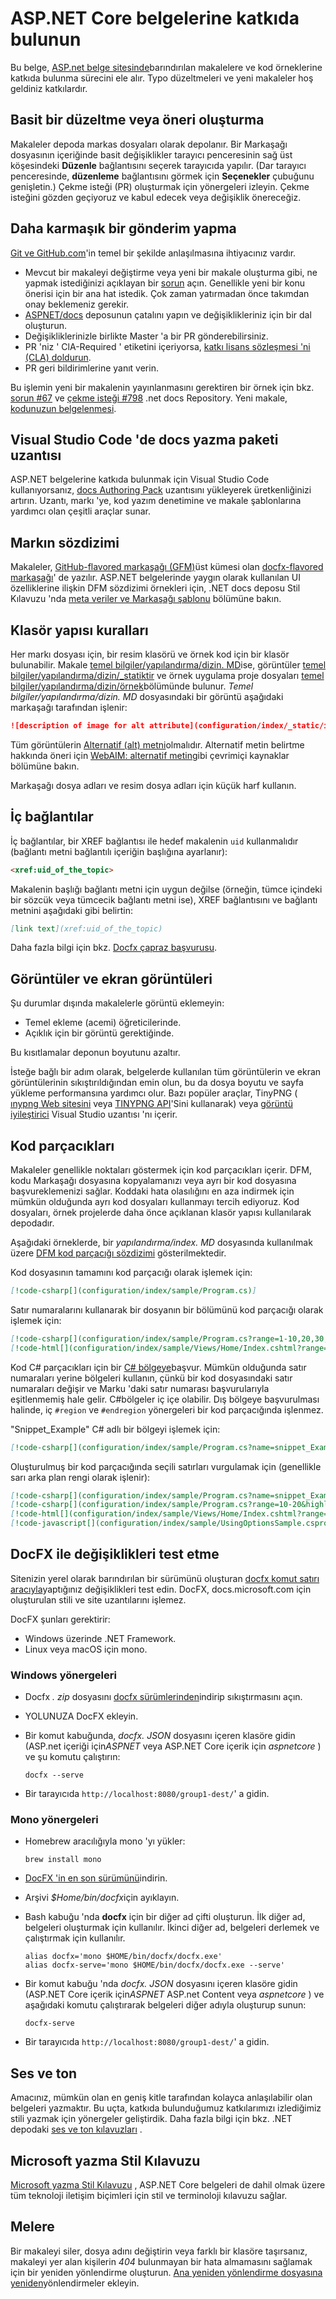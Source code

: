 # <a name="contribute-to-the-aspnet-core-documentation"></a>ASP.NET Core belgelerine katkıda bulunun

Bu belge, [ASP.net belge sitesinde](https://docs.microsoft.com/aspnet/)barındırılan makalelere ve kod örneklerine katkıda bulunma sürecini ele alır. Typo düzeltmeleri ve yeni makaleler hoş geldiniz katkılardır.

## <a name="how-to-make-a-simple-correction-or-suggestion"></a>Basit bir düzeltme veya öneri oluşturma

Makaleler depoda markas dosyaları olarak depolanır. Bir Markaşağı dosyasının içeriğinde basit değişiklikler tarayıcı penceresinin sağ üst köşesindeki **Düzenle** bağlantısını seçerek tarayıcıda yapılır. (Dar tarayıcı penceresinde, **düzenleme** bağlantısını görmek için **Seçenekler** çubuğunu genişletin.) Çekme isteği (PR) oluşturmak için yönergeleri izleyin. Çekme isteğini gözden geçiyoruz ve kabul edecek veya değişiklik önereceğiz.

## <a name="how-to-make-a-more-complex-submission"></a>Daha karmaşık bir gönderim yapma

[Git ve GitHub.com](https://guides.github.com/activities/hello-world/)'in temel bir şekilde anlaşılmasına ihtiyacınız vardır.

* Mevcut bir makaleyi değiştirme veya yeni bir makale oluşturma gibi, ne yapmak istediğinizi açıklayan bir [sorun](https://github.com/dotnet/AspNetCore.Docs/issues/new) açın. Genellikle yeni bir konu önerisi için bir ana hat istedik. Çok zaman yatırmadan önce takımdan onay beklemeniz gerekir.
* [ASPNET/docs](https://github.com/dotnet/AspNetCore.Docs/) deposunun çatalını yapın ve değişiklikleriniz için bir dal oluşturun.
* Değişikliklerinizle birlikte Master 'a bir PR gönderebilirsiniz.
* PR 'niz ' ClA-Required ' etiketini içeriyorsa, [katkı lisans sözleşmesi 'ni (CLA) doldurun](https://cla.dotnetfoundation.org/).
* PR geri bildirimlerine yanıt verin.

Bu işlemin yeni bir makalenin yayınlanmasını gerektiren bir örnek için bkz. [sorun &num;67](https://github.com/dotnet/docs/issues/67) ve [çekme isteği &num;798](https://github.com/dotnet/docs/pull/798) .net docs Repository. Yeni makale, [kodunuzun belgelenmesi](https://docs.microsoft.com/dotnet/articles/csharp/codedoc).

## <a name="docs-authoring-pack-extension-in-visual-studio-code"></a>Visual Studio Code 'de docs yazma paketi uzantısı

ASP.NET belgelerine katkıda bulunmak için Visual Studio Code kullanıyorsanız, [docs Authoring Pack](https://marketplace.visualstudio.com/items?itemName=docsmsft.docs-authoring-pack) uzantısını yükleyerek üretkenliğinizi artırın. Uzantı, markı 'ye, kod yazım denetimine ve makale şablonlarına yardımcı olan çeşitli araçlar sunar.

## <a name="markdown-syntax"></a>Markın sözdizimi

Makaleler, [GitHub-flavored markaşağı (GFM)](https://guides.github.com/features/mastering-markdown/)üst kümesi olan [docfx-flavored markaşağı](https://dotnet.github.io/docfx/spec/docfx_flavored_markdown.html)' de yazılır. ASP.NET belgelerinde yaygın olarak kullanılan UI özelliklerine ilişkin DFM sözdizimi örnekleri için, .NET docs deposu Stil Kılavuzu 'nda [meta veriler ve Markaşağı şablonu](https://github.com/dotnet/docs/blob/master/styleguide/template.md) bölümüne bakın. 

## <a name="folder-structure-conventions"></a>Klasör yapısı kuralları

Her markı dosyası için, bir resim klasörü ve örnek kod için bir klasör bulunabilir. Makale [temel bilgiler/yapılandırma/dizin. MD](https://github.com/dotnet/AspNetCore.Docs/blob/master/aspnetcore/fundamentals/configuration/index.md)ise, görüntüler [temel bilgiler/yapılandırma/dizin/\_statiktir](https://github.com/dotnet/AspNetCore.Docs/tree/master/aspnetcore/fundamentals/configuration/index/_static) ve örnek uygulama proje dosyaları [temel bilgiler/yapılandırma/dizin/örnek](https://github.com/dotnet/AspNetCore.Docs/tree/master/aspnetcore/fundamentals/configuration/index/sample)bölümünde bulunur. *Temel bilgiler/yapılandırma/dizin. MD* dosyasındaki bir görüntü aşağıdaki markaşağı tarafından işlenir:

```md
![description of image for alt attribute](configuration/index/_static/imagename.png)
```

Tüm görüntülerin [Alternatif (alt) metni](https://wikipedia.org/wiki/Alt_attribute)olmalıdır. Alternatif metin belirtme hakkında öneri için [WebAIM: alternatif metin](https://webaim.org/techniques/alttext/)gibi çevrimiçi kaynaklar bölümüne bakın.

Markaşağı dosya adları ve resim dosya adları için küçük harf kullanın.

## <a name="internal-links"></a>İç bağlantılar

İç bağlantılar, bir XREF bağlantısı ile hedef makalenin `uid` kullanmalıdır (bağlantı metni bağlantılı içeriğin başlığına ayarlanır):

```md
<xref:uid_of_the_topic>
```

Makalenin başlığı bağlantı metni için uygun değilse (örneğin, tümce içindeki bir sözcük veya tümcecik bağlantı metni ise), XREF bağlantısını ve bağlantı metnini aşağıdaki gibi belirtin:

```md
[link text](xref:uid_of_the_topic)
```

Daha fazla bilgi için bkz. [Docfx çapraz başvurusu](https://dotnet.github.io/docfx/spec/docfx_flavored_markdown.html#cross-reference).

## <a name="images-and-screenshots"></a>Görüntüler ve ekran görüntüleri

Şu durumlar dışında makalelerle görüntü eklemeyin:

* Temel ekleme (acemi) öğreticilerinde.
* Açıklık için bir görüntü gerektiğinde.

Bu kısıtlamalar deponun boyutunu azaltır.

İsteğe bağlı bir adım olarak, belgelerde kullanılan tüm görüntülerin ve ekran görüntülerinin sıkıştırıldığından emin olun, bu da dosya boyutu ve sayfa yükleme performansına yardımcı olur. Bazı popüler araçlar, TinyPNG ( [ınypng Web sitesini](https://tinypng.com/) veya [TINYPNG API](https://tinypng.com/developers)'Sini kullanarak) veya [görüntü iyileştirici](https://marketplace.visualstudio.com/items?itemName=MadsKristensen.ImageOptimizer) Visual Studio uzantısı 'nı içerir. 

## <a name="code-snippets"></a>Kod parçacıkları

Makaleler genellikle noktaları göstermek için kod parçacıkları içerir. DFM, kodu Markaşağı dosyasına kopyalamanızı veya ayrı bir kod dosyasına başvureklemenizi sağlar. Koddaki hata olasılığını en aza indirmek için mümkün olduğunda ayrı kod dosyaları kullanmayı tercih ediyoruz. Kod dosyaları, örnek projelerde daha önce açıklanan klasör yapısı kullanılarak depodadır. 

Aşağıdaki örneklerde, bir *yapılandırma/index. MD* dosyasında kullanılmak üzere [DFM kod parçacığı sözdizimi](https://dotnet.github.io/docfx/spec/docfx_flavored_markdown.html#code-snippet) gösterilmektedir.

Kod dosyasının tamamını kod parçacığı olarak işlemek için:

```md
[!code-csharp[](configuration/index/sample/Program.cs)]
```

Satır numaralarını kullanarak bir dosyanın bir bölümünü kod parçacığı olarak işlemek için:

```md
[!code-csharp[](configuration/index/sample/Program.cs?range=1-10,20,30,40-50]
[!code-html[](configuration/index/sample/Views/Home/Index.cshtml?range=1-10,20,30,40-50]
```

Kod C# parçacıkları için bir [ C# bölgeye](https://docs.microsoft.com/dotnet/csharp/language-reference/preprocessor-directives/preprocessor-region)başvur. Mümkün olduğunda satır numaraları yerine bölgeleri kullanın, çünkü bir kod dosyasındaki satır numaraları değişir ve Marku 'daki satır numarası başvurularıyla eşitlenmemiş hale gelir. C#bölgeler iç içe olabilir. Dış bölgeye başvurulması halinde, iç `#region` ve `#endregion` yönergeleri bir kod parçacığında işlenmez. 

"Snippet_Example" C# adlı bir bölgeyi işlemek için:

```md
[!code-csharp[](configuration/index/sample/Program.cs?name=snippet_Example)]
```

Oluşturulmuş bir kod parçacığında seçili satırları vurgulamak için (genellikle sarı arka plan rengi olarak işlenir):

```md
[!code-csharp[](configuration/index/sample/Program.cs?name=snippet_Example&highlight=1-3,10,20-25)]
[!code-csharp[](configuration/index/sample/Program.cs?range=10-20&highlight=1-3]
[!code-html[](configuration/index/sample/Views/Home/Index.cshtml?range=10-20&highlight=1-3]
[!code-javascript[](configuration/index/sample/UsingOptionsSample.csproj?range=10-20&highlight=1-3]
```

## <a name="test-changes-with-docfx"></a>DocFX ile değişiklikleri test etme

Sitenizin yerel olarak barındırılan bir sürümünü oluşturan [docfx komut satırı aracıyla](https://dotnet.github.io/docfx/tutorial/docfx_getting_started.html#2-use-docfx-as-a-command-line-tool)yaptığınız değişiklikleri test edin. DocFX, docs.microsoft.com için oluşturulan stili ve site uzantılarını işlemez.

DocFX şunları gerektirir:

* Windows üzerinde .NET Framework.
* Linux veya macOS için mono. 

### <a name="windows-instructions"></a>Windows yönergeleri

* Docfx *. zip* dosyasını [docfx sürümlerinden](https://github.com/dotnet/docfx/releases)indirip sıkıştırmasını açın.
* YOLUNUZA DocFX ekleyin.
* Bir komut kabuğunda, *docfx. JSON* dosyasını içeren klasöre gidin (ASP.net içeriği için*ASPNET* veya ASP.NET Core içerik için *aspnetcore* ) ve şu komutu çalıştırın:

  ```console
  docfx --serve
  ```

* Bir tarayıcıda `http://localhost:8080/group1-dest/`' a gidin.

### <a name="mono-instructions"></a>Mono yönergeleri

* Homebrew aracılığıyla mono 'yı yükler:

  ```console
  brew install mono
  ```

* [DocFX 'in en son sürümünü](https://github.com/dotnet/docfx/releases)indirin.
* Arşivi *$Home/bin/docfx*için ayıklayın.
* Bash kabuğu 'nda **docfx** için bir diğer ad çifti oluşturun. İlk diğer ad, belgeleri oluşturmak için kullanılır. İkinci diğer ad, belgeleri derlemek ve çalıştırmak için kullanılır.

  ```console
  alias docfx='mono $HOME/bin/docfx/docfx.exe'
  alias docfx-serve='mono $HOME/bin/docfx/docfx.exe --serve'
  ```

* Bir komut kabuğu 'nda *docfx. JSON* dosyasını içeren klasöre gidin (ASP.NET Core içerik için*ASPNET* ASP.net Content veya *aspnetcore* ) ve aşağıdaki komutu çalıştırarak belgeleri diğer adıyla oluşturup sunun:

  ```console
  docfx-serve
  ```

* Bir tarayıcıda `http://localhost:8080/group1-dest/`' a gidin.

## <a name="voice-and-tone"></a>Ses ve ton

Amacınız, mümkün olan en geniş kitle tarafından kolayca anlaşılabilir olan belgeleri yazmaktır. Bu uçta, katkıda bulunduğumuz katkılarımızı izlediğimiz stili yazmak için yönergeler geliştirdik. Daha fazla bilgi için bkz. .NET depodaki [ses ve ton kılavuzları](https://github.com/dotnet/docs/blob/master/styleguide/voice-tone.md) .

## <a name="microsoft-writing-style-guide"></a>Microsoft yazma Stil Kılavuzu

[Microsoft yazma Stil Kılavuzu](https://docs.microsoft.com/style-guide/welcome/) , ASP.NET Core belgeleri de dahil olmak üzere tüm teknoloji iletişim biçimleri için stil ve terminoloji kılavuzu sağlar.

## <a name="redirects"></a>Melere

Bir makaleyi siler, dosya adını değiştirin veya farklı bir klasöre taşırsanız, makaleyi yer alan kişilerin *404* bulunmayan bir hata almamasını sağlamak için bir yeniden yönlendirme oluşturun. [Ana yeniden yönlendirme dosyasına yeniden](https://github.com/dotnet/AspNetCore.Docs/blob/master/.openpublishing.redirection.json)yönlendirmeler ekleyin.
